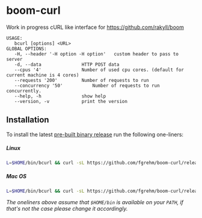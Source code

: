 # boom-curl

Work in progress cURL like interface for https://github.com/rakyll/boom

```
USAGE:
   bcurl [options] <URL>
GLOBAL OPTIONS:
   -H, --header '-H option -H option'	custom header to pass to server
   -d, --data 				HTTP POST data
   --cpus '4'				Number of used cpu cores. (default for current machine is 4 cores)
   --requests '200'			Number of requests to run
   --concurrency '50'			Number of requests to run concurrently.
   --help, -h				show help
   --version, -v			print the version
```

## Installation

To install the latest [pre-built binary release](https://github.com/fgrehm/boom-curl/releases)
run the following one-liners:

##### Linux

```sh
L=$HOME/bin/bcurl && curl -sL https://github.com/fgrehm/boom-curl/releases/download/v0.1.0/linux_amd64 > $L && chmod +x $L
```

##### Mac OS

```sh
L=$HOME/bin/bcurl && curl -sL https://github.com/fgrehm/boom-curl/releases/download/v0.1.0/darwin_amd64 > $L && chmod +x $L
```

_The oneliners above assume that `$HOME/bin` is available on your `PATH`, if that's
not the case please change it accordingly._

